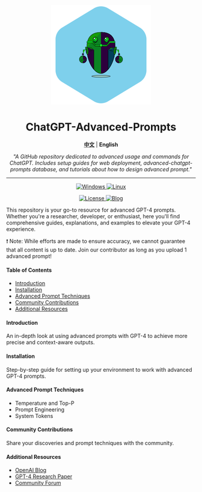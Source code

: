 <p align="center">
  <a href="https://prompt.garyhou2023.info/">
    <img src="./template/img/logo.svg" alt="Logo">
  </a>
</p>

<h1 align="center">ChatGPT-Advanced-Prompts</h1>

<p align="center">
  <a href="./readme-cn.md"><strong>中文</strong></a> | <strong>English</strong>
</p>

<p align="center">
  <em>
    "A GitHub repository dedicated to advanced usage and commands for ChatGPT. Includes setup guides for web deployment, advanced-chatgpt-prompts database, and tutorials about how to design advanced prompt."
  </em>
</p>

---

<p align="center">
  <a href="https://github.com/hougarry/ChatGPT-Advanced-Prompts/releases" target="_blank">
    <img alt="Windows" src="https://img.shields.io/badge/-Windows-blue?style=flat-square&logo=windows&logoColor=white">
  </a>
  <a href="https://github.com/hougarry/ChatGPT-Advanced-Prompts/releases" target="_blank">
    <img alt="Linux" src="https://img.shields.io/badge/-Linux-yellow?style=flat-square&logo=linux&logoColor=white">
  </a>
</p>

<p align="center">
  <a href="https://github.com/hougarry/ChatGPT-Advanced-Prompts/blob/main/LICENSE">
    <img alt="License" src="https://img.shields.io/badge/License-MIT-blue">
  </a>
  <a href="https://blog.garyhou2023.info">
    <img alt="Blog" src="https://img.shields.io/badge/Blog-Myblog-purple">
  </a>
</p>


This repository is your go-to resource for advanced GPT-4 prompts. Whether you're a researcher, developer, or enthusiast, here you'll find comprehensive guides, explanations, and examples to elevate your GPT-4 experience. 

❗ Note: While efforts are made to ensure accuracy, we cannot guarantee that all content is up to date. Join our contributor as long as you upload 1 advanced prompt!

#### Table of Contents
- [Introduction](#introduction)
- [Installation](#installation)
- [Advanced Prompt Techniques](#advanced-prompt-techniques)
- [Community Contributions](#community-contributions)
- [Additional Resources](#additional-resources)

#### Introduction

An in-depth look at using advanced prompts with GPT-4 to achieve more precise and context-aware outputs.

#### Installation
Step-by-step guide for setting up your environment to work with advanced GPT-4 prompts.

#### Advanced Prompt Techniques
- Temperature and Top-P
- Prompt Engineering
- System Tokens

#### Community Contributions
Share your discoveries and prompt techniques with the community.

#### Additional Resources
- [OpenAI Blog](https://www.openai.com/blog/)
- [GPT-4 Research Paper](https://arxiv.org/abs/xxxx.xxxx)
- [Community Forum](https://forum.openai.com)

